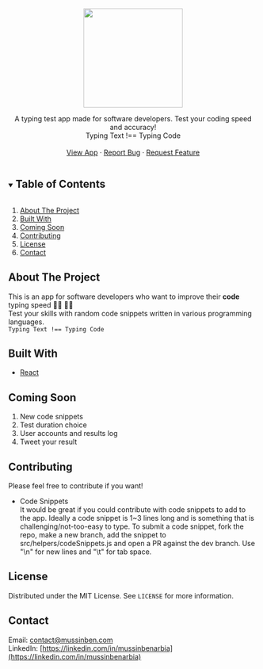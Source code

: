 <!-- PROJECT LOGO -->
<br />
<p align="center">
  <img width="200px" src="https://res.cloudinary.com/duqqevzi5/image/upload/v1623946688/logos/Untitled-2_tp2ggi.png">

  <p align="center">
    A typing test app made for software developers. Test your coding speed and accuracy! 
    <br />
    Typing Text !== Typing Code
    <br />
    <br />
    <a href="https://katakatacode.herokuapp.com/">View App</a>
    ·
    <a href="https://github.com/mussinbenarbia/katakatacode/issues">Report Bug</a>
    ·
    <a href="https://github.com/mussinbenarbia/katakatacode/issues">Request Feature</a>
  </p>
</p>

<!-- TABLE OF CONTENTS -->
<details open="open">
  <summary><h2 style="display: inline-block">Table of Contents</h2></summary>
  <ol>
    <li><a href="#about-the-project">About The Project</a></li>
    <li><a href="#built-with">Built With</a></li>
    <li><a href="#coming-soon">Coming Soon</a></li>
    <li><a href="#contributing">Contributing</a></li>
    <li><a href="#license">License</a></li>
    <li><a href="#contact">Contact</a></li>
  </ol>
</details>

<!-- ABOUT THE PROJECT -->

## About The Project

This is an app for software developers who want to improve their <strong>code</strong> typing speed 👩‍💻 👨‍💻<br>
Test your skills with random code snippets written in various programming languages.<br>
<code>Typing Text !== Typing Code</code>

## Built With

- [React](https://reactjs.org/)

## Coming Soon

  <ol>
    <li>New code snippets</li>
    <li>Test duration choice</li>
    <li>User accounts and results log</li>
    <li>Tweet your result</li>
  </ol>

## Contributing

Please feel free to contribute if you want!

- Code Snippets<br>
  It would be great if you could contribute with code snippets to add to the app. Ideally a code snippet is 1~3 lines long and is something that is challenging/not-too-easy to type.
  To submit a code snippet, fork the repo, make a new branch, add the snippet to src/helpers/codeSnippets.js and open a PR against the dev branch.
  Use "\n" for new lines and "\t" for tab space.

## License

Distributed under the MIT License. See `LICENSE` for more information.

<!-- CONTACT -->

## Contact

Email: [contact@mussinben.com](mailto:contact@mussinben.com)
<br />
LinkedIn: [https://linkedin.com/in/mussinbenarbia](https://linkedin.com/in/mussinbenarbia)

[contributors-shield]: https://img.shields.io/github/contributors/mussinbenarbia/repo.svg?style=for-the-badge
[contributors-url]: https://github.com/mussinbenarbia/repo/graphs/contributors
[forks-shield]: https://img.shields.io/github/forks/mussinbenarbia/repo.svg?style=for-the-badge
[forks-url]: https://github.com/mussinbenarbia/repo/network/members
[stars-shield]: https://img.shields.io/github/stars/mussinbenarbia/repo.svg?style=for-the-badge
[stars-url]: https://github.com/mussinbenarbia/repo/stargazers
[issues-shield]: https://img.shields.io/github/issues/mussinbenarbia/repo.svg?style=for-the-badge
[issues-url]: https://github.com/mussinbenarbia/repo/issues
[license-shield]: https://img.shields.io/github/license/mussinbenarbia/repo.svg?style=for-the-badge
[license-url]: https://github.com/mussinbenarbia/repo/blob/master/LICENSE.txt
[linkedin-shield]: https://img.shields.io/badge/-LinkedIn-black.svg?style=for-the-badge&logo=linkedin&colorB=555
[linkedin-url]: https://linkedin.com/in/mussinbenarbia
